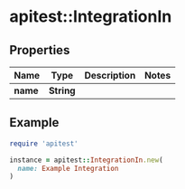 # apitest::IntegrationIn

## Properties

| Name | Type | Description | Notes |
| ---- | ---- | ----------- | ----- |
| **name** | **String** |  |  |

## Example

```ruby
require 'apitest'

instance = apitest::IntegrationIn.new(
  name: Example Integration
)
```

